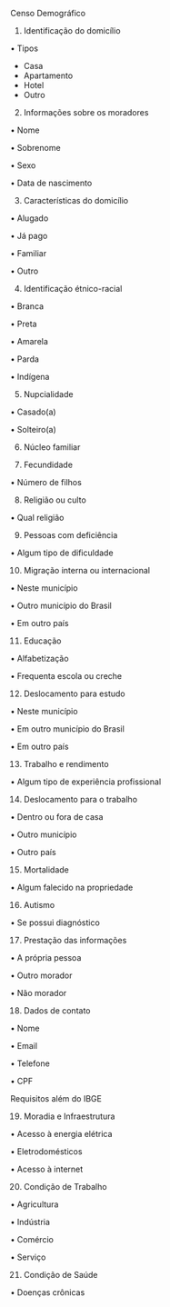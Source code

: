 Censo Demográfico


1) Identificação do domicílio

• Tipos

- Casa
- Apartamento
- Hotel
- Outro

2) Informações sobre os moradores

• Nome

• Sobrenome

• Sexo

• Data de nascimento

3) Características do domicílio

• Alugado

• Já pago

• Familiar

• Outro

4) Identificação étnico-racial

• Branca

• Preta

• Amarela 

• Parda

• Indígena

5) Nupcialidade

• Casado(a)

• Solteiro(a)

6) Núcleo familiar

7) Fecundidade

• Número de filhos

8) Religião ou culto

• Qual religião

9) Pessoas com deficiência

• Algum tipo de dificuldade

10) Migração interna ou internacional

• Neste município

• Outro município do Brasil

• Em outro país

11) Educação 

• Alfabetização

• Frequenta escola ou creche

12) Deslocamento para estudo

• Neste município

• Em outro município do Brasil

• Em outro país

13) Trabalho e rendimento

• Algum tipo de experiência profissional

14) Deslocamento para o trabalho

• Dentro ou fora de casa

• Outro município

• Outro país

15) Mortalidade

• Algum falecido na propriedade

16) Autismo

• Se possui diagnóstico

17) Prestação das informações

• A própria pessoa

• Outro morador

• Não morador

18) Dados de contato

• Nome

• Email

• Telefone

• CPF

Requisitos além do IBGE

19) Moradia e Infraestrutura

• Acesso à energia elétrica

• Eletrodomésticos

• Acesso à internet

20) Condição de Trabalho

• Agricultura

• Indústria

• Comércio

• Serviço

21) Condição de Saúde

• Doenças crônicas

